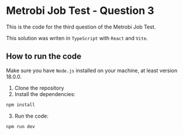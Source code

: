 # Metrobi Job Test - Question 3

This is the code for the third question of the Metrobi Job Test.

This solution was writen in `TypeScript` with `React` and `Vite`.

## How to run the code

Make sure you have `Node.js` installed on your machine, at least version 18.0.0.

1. Clone the repository
2. Install the dependencies: 
```bash
npm install
```
3. Run the code: 
```bash
npm run dev
```

